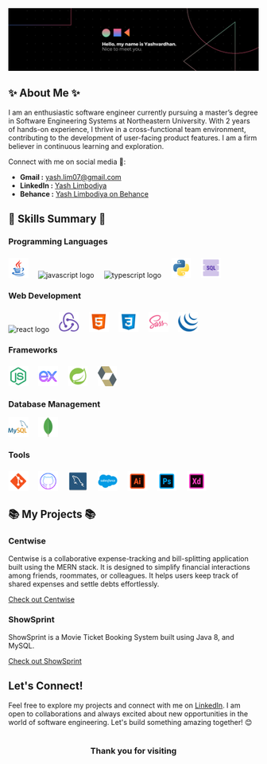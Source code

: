 
<img src="./images//Black Technology LinkedIn Banner.png" alt="java logo"  />

## ✨ About Me ✨

I am an enthusiastic software engineer currently pursuing a master’s degree in Software Engineering Systems at Northeastern University. With 2 years of hands-on experience, I thrive in a cross-functional team environment, contributing to the development of user-facing product features. I am a firm believer in continuous learning and exploration.

Connect with me  on social media 👋:
- **Gmail     :** [yash.lim07@gmail.com](mailto:yash.lim07@gmail.com)
- **LinkedIn  :** [Yash Limbodiya](https://www.linkedin.com/in/yashlimbodiya)
- **Behance   :** [Yash Limbodiya on Behance](https://www.behance.net/yashlimbodiya)

## 🎲 Skills Summary 🎲

### Programming Languages
###

<div align="left">
  <img src="./images/icons8-java.svg" height="40" alt="java logo"  />
  <img width="12" />
  <img src="https://cdn.jsdelivr.net/gh/devicons/devicon/icons/javascript/javascript-original.svg" height="40" alt="javascript logo"  />
  <img width="12" />
  <img src="https://cdn.jsdelivr.net/gh/devicons/devicon/icons/typescript/typescript-original.svg" height="40" alt="typescript logo"  />
  <img width="12" />
  <img src="https://raw.githubusercontent.com/devicons/devicon/master/icons/python/python-original.svg" height="40" alt="typescript logo"  />
  <img width="12" />
  <img src="./images/icons8-sql-48.png" height="40" alt="typescript logo"  />
  <img width="12" />
</div>

###

### Web Development
###

<div align="left">
  <img src="https://cdn.jsdelivr.net/gh/devicons/devicon/icons/react/react-original.svg" height="40" alt="react logo"  />
  <img width="12" />
  <img src="./images/icons8-redux-an-open-source-javascript-library-for-managing-application-state-48.png" height="40" alt="nextjs logo"  />
  <img width="12" />
  <img src="./images/icons8-html.svg" height="40" alt="storybook logo"  />
  <img width="12" />
  <img src="./images/icons8-css.svg" height="40" alt="nodejs logo"  />
  <img width="12" />
  <img src="./images/icons8-sass.svg" height="40" alt="nestjs logo"  />
  <img width="12" />
  <img src="./images/icons8-jquery-is-a-javascript-library-designed-to-simplify-html-48.png" height="40" alt="jest logo"  />
</div>

###

### Frameworks
###

<div align="left">
  <img src="./images/icons8-node-js.svg" height="40" alt="javascript logo"  />
  <img width="12" />
  <img src="./images//icons8-express-js.svg" height="40" alt="typescript logo"  />
  <img width="12" />
  <img src="./images/icons8-spring-boot.svg" height="40" alt="react logo"  />
  <img width="12" />
  <img src="./images/hibernate.svg" height="40" alt="nextjs logo"  />
  <img width="12" />
</div>

###

### Database Management

<div align="left">
  <img src="./images/icons8-mysql-an-open-source-relational-database-management-system-48.png" height="40" alt="javascript logo"  />
  <img width="12" />
  <img src="./images/icons8-mongodb-a-cross-platform-document-oriented-database-program-48.png" height="40" alt="typescript logo"  />
  <img width="12" />
</div>

### Tools
###

<div align="left">
  <img src="./images/icons8-git.svg" height="40" alt="javascript logo"  />
  <img width="12" />
  <img src="./images/icons8-github.svg" height="40" alt="typescript logo"  />
  <img width="12" />
  <img src="./images/mysqlworkbench_93532.svg" height="40" alt="react logo"  />
  <img width="12" />
  <img src="./images/icons8-salesforce.svg" height="40" alt="nextjs logo"  />
  <img width="12" />
  <img src="./images/icons8-adobe-illustrator.svg" height="40" alt="storybook logo"  />
  <img width="12" />
  <img src="./images/icons8-adobe-photoshop.svg" height="40" alt="nodejs logo"  />
  <img width="12" />
  <img src="./images/icons8-adobe-xd.svg" height="40" alt="nestjs logo"  />
  <img width="12" />
</div>

###

## 📚 My Projects 📚

### Centwise 
Centwise is a collaborative expense-tracking and bill-splitting application built using the MERN stack. It is designed to simplify financial interactions among friends, roommates, or colleagues. It helps users keep track of shared expenses and settle debts effortlessly.

[Check out Centwise](https://github.com/yashlimbodiya/Centwise)

### ShowSprint
ShowSprint is a Movie Ticket Booking System built using Java 8, and MySQL.

[Check out ShowSprint](https://github.com/yashlimbodiya/MovieTicketBookingSystem)

## Let's Connect!

Feel free to explore my projects and connect with me on [LinkedIn](https://www.linkedin.com/in/yashlimbodiya). I am open to collaborations and always excited about new opportunities in the world of software engineering. Let's build something amazing together! 😊


# <h3 align="center">Thank you for visiting</h3>





